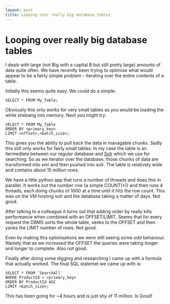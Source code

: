 ```yaml
---
layout: post
title: Looping over really big database tables
---
```


# Looping over really big database tables

I deals with large (not Big with a capital B but still pretty large) amounts of
data quite often.  We have recently been trying to optimise what would appear to
be a fairly simple problem - iterating over the entire contents of a table.

Initially this seems quite easy. We could do a simple:

    SELECT * FROM My_Table;
    
Obviously this only works for very small tables as you would be loading the
while shebang into memory. Next you might try:

    SELECT * FROM My_Table
    ORDER BY <primary_key>
    LIMIT <offset>,<batch_size>;
    
This gives you the ability to pull back the data in managable chunks. Sadly this
still only works for fairly small tables.  In my case the table is an
itermediate between our regular database and
[Solr](http://http://lucene.apache.org/solr/) which we use for searching. So as
we iterator over the database, those chunks of data are transformed into xml and
then pushed into solr. The table is relatively wide and contains about 15
million rows.

We have a little python app that runs a number of threads and does this in
parallel. It works out the number row (a simple COUNT(*)) and then runs 4
threads, each doing chunks of 1000 at a time until it hits the row count. This
was on the VM hosting solr and the database taking a matter of days. Not good.

After talking to a colleague it turns out that adding order by really kills
performance when combined with an OFFSET/LIMIT. Seems that for every request the
DBMS sorts the whole table, seeks to the OFFSET and then yanks the LIMIT number
of rows. Not good.

Even by making this optimisations we were still seeing some odd behaviour.
Namely that as we increased the OFFSET the queries were taking longer and longer
to complete. Also not good.

Finally after doing some digging and researching I came up with a formula that
actually worked. The final SQL statemet we came up with is:

    SELECT * FROM `SearchAll`
    WHERE ProductId > <primary_key>
    ORDER BY ProductId ASC 
    LIMIT <batch_size>;
    
This has been going for ~4 hours and is just shy of 11 million. Is Good!
